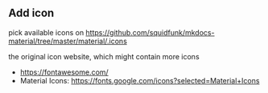 ## Add icon

pick available icons on <https://github.com/squidfunk/mkdocs-material/tree/master/material/.icons>

the original icon website, which might contain more icons

- <https://fontawesome.com/>
- Material Icons: <https://fonts.google.com/icons?selected=Material+Icons>